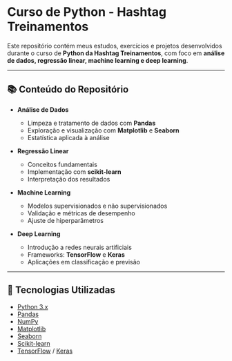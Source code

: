 # Curso de Python - Hashtag Treinamentos  

Este repositório contém meus estudos, exercícios e projetos desenvolvidos durante o curso de **Python da Hashtag Treinamentos**, com foco em **análise de dados, regressão linear, machine learning e deep learning**.  

---

## 📚 Conteúdo do Repositório  


- **Análise de Dados**  
  - Limpeza e tratamento de dados com **Pandas** 
  - Exploração e visualização com **Matplotlib** e **Seaborn**  
  - Estatística aplicada à análise  

- **Regressão Linear**  
  - Conceitos fundamentais  
  - Implementação com **scikit-learn**  
  - Interpretação dos resultados  

- **Machine Learning**  
  - Modelos supervisionados e não supervisionados  
  - Validação e métricas de desempenho  
  - Ajuste de hiperparâmetros  

- **Deep Learning**  
  - Introdução a redes neurais artificiais  
  - Frameworks: **TensorFlow** e **Keras**  
  - Aplicações em classificação e previsão  

---

## 🚀 Tecnologias Utilizadas  

- [Python 3.x](https://www.python.org/)  
- [Pandas](https://pandas.pydata.org/)  
- [NumPy](https://numpy.org/)  
- [Matplotlib](https://matplotlib.org/)  
- [Seaborn](https://seaborn.pydata.org/)  
- [Scikit-learn](https://scikit-learn.org/stable/)  
- [TensorFlow](https://www.tensorflow.org/) / [Keras](https://keras.io/)  



